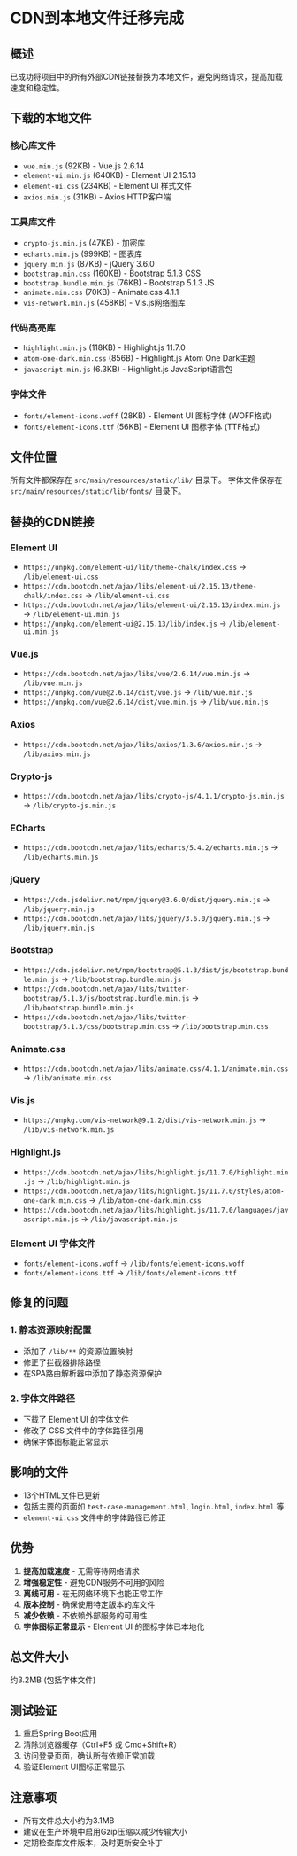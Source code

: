 # CDN到本地文件迁移完成

## 概述
已成功将项目中的所有外部CDN链接替换为本地文件，避免网络请求，提高加载速度和稳定性。

## 下载的本地文件

### 核心库文件
- `vue.min.js` (92KB) - Vue.js 2.6.14
- `element-ui.min.js` (640KB) - Element UI 2.15.13
- `element-ui.css` (234KB) - Element UI 样式文件
- `axios.min.js` (31KB) - Axios HTTP客户端

### 工具库文件
- `crypto-js.min.js` (47KB) - 加密库
- `echarts.min.js` (999KB) - 图表库
- `jquery.min.js` (87KB) - jQuery 3.6.0
- `bootstrap.min.css` (160KB) - Bootstrap 5.1.3 CSS
- `bootstrap.bundle.min.js` (76KB) - Bootstrap 5.1.3 JS
- `animate.min.css` (70KB) - Animate.css 4.1.1
- `vis-network.min.js` (458KB) - Vis.js网络图库

### 代码高亮库
- `highlight.min.js` (118KB) - Highlight.js 11.7.0
- `atom-one-dark.min.css` (856B) - Highlight.js Atom One Dark主题
- `javascript.min.js` (6.3KB) - Highlight.js JavaScript语言包

### 字体文件
- `fonts/element-icons.woff` (28KB) - Element UI 图标字体 (WOFF格式)
- `fonts/element-icons.ttf` (56KB) - Element UI 图标字体 (TTF格式)

## 文件位置
所有文件都保存在 `src/main/resources/static/lib/` 目录下。
字体文件保存在 `src/main/resources/static/lib/fonts/` 目录下。

## 替换的CDN链接

### Element UI
- `https://unpkg.com/element-ui/lib/theme-chalk/index.css` → `/lib/element-ui.css`
- `https://cdn.bootcdn.net/ajax/libs/element-ui/2.15.13/theme-chalk/index.css` → `/lib/element-ui.css`
- `https://cdn.bootcdn.net/ajax/libs/element-ui/2.15.13/index.min.js` → `/lib/element-ui.min.js`
- `https://unpkg.com/element-ui@2.15.13/lib/index.js` → `/lib/element-ui.min.js`

### Vue.js
- `https://cdn.bootcdn.net/ajax/libs/vue/2.6.14/vue.min.js` → `/lib/vue.min.js`
- `https://unpkg.com/vue@2.6.14/dist/vue.js` → `/lib/vue.min.js`
- `https://unpkg.com/vue@2.6.14/dist/vue.min.js` → `/lib/vue.min.js`

### Axios
- `https://cdn.bootcdn.net/ajax/libs/axios/1.3.6/axios.min.js` → `/lib/axios.min.js`

### Crypto-js
- `https://cdn.bootcdn.net/ajax/libs/crypto-js/4.1.1/crypto-js.min.js` → `/lib/crypto-js.min.js`

### ECharts
- `https://cdn.bootcdn.net/ajax/libs/echarts/5.4.2/echarts.min.js` → `/lib/echarts.min.js`

### jQuery
- `https://cdn.jsdelivr.net/npm/jquery@3.6.0/dist/jquery.min.js` → `/lib/jquery.min.js`
- `https://cdn.bootcdn.net/ajax/libs/jquery/3.6.0/jquery.min.js` → `/lib/jquery.min.js`

### Bootstrap
- `https://cdn.jsdelivr.net/npm/bootstrap@5.1.3/dist/js/bootstrap.bundle.min.js` → `/lib/bootstrap.bundle.min.js`
- `https://cdn.bootcdn.net/ajax/libs/twitter-bootstrap/5.1.3/js/bootstrap.bundle.min.js` → `/lib/bootstrap.bundle.min.js`
- `https://cdn.bootcdn.net/ajax/libs/twitter-bootstrap/5.1.3/css/bootstrap.min.css` → `/lib/bootstrap.min.css`

### Animate.css
- `https://cdn.bootcdn.net/ajax/libs/animate.css/4.1.1/animate.min.css` → `/lib/animate.min.css`

### Vis.js
- `https://unpkg.com/vis-network@9.1.2/dist/vis-network.min.js` → `/lib/vis-network.min.js`

### Highlight.js
- `https://cdn.bootcdn.net/ajax/libs/highlight.js/11.7.0/highlight.min.js` → `/lib/highlight.min.js`
- `https://cdn.bootcdn.net/ajax/libs/highlight.js/11.7.0/styles/atom-one-dark.min.css` → `/lib/atom-one-dark.min.css`
- `https://cdn.bootcdn.net/ajax/libs/highlight.js/11.7.0/languages/javascript.min.js` → `/lib/javascript.min.js`

### Element UI 字体文件
- `fonts/element-icons.woff` → `/lib/fonts/element-icons.woff`
- `fonts/element-icons.ttf` → `/lib/fonts/element-icons.ttf`

## 修复的问题

### 1. 静态资源映射配置
- 添加了 `/lib/**` 的资源位置映射
- 修正了拦截器排除路径
- 在SPA路由解析器中添加了静态资源保护

### 2. 字体文件路径
- 下载了 Element UI 的字体文件
- 修改了 CSS 文件中的字体路径引用
- 确保字体图标能正常显示

## 影响的文件
- 13个HTML文件已更新
- 包括主要的页面如 `test-case-management.html`, `login.html`, `index.html` 等
- `element-ui.css` 文件中的字体路径已修正

## 优势
1. **提高加载速度** - 无需等待网络请求
2. **增强稳定性** - 避免CDN服务不可用的风险
3. **离线可用** - 在无网络环境下也能正常工作
4. **版本控制** - 确保使用特定版本的库文件
5. **减少依赖** - 不依赖外部服务的可用性
6. **字体图标正常显示** - Element UI 的图标字体已本地化

## 总文件大小
约3.2MB (包括字体文件)

## 测试验证
1. 重启Spring Boot应用
2. 清除浏览器缓存（Ctrl+F5 或 Cmd+Shift+R）
3. 访问登录页面，确认所有依赖正常加载
4. 验证Element UI图标正常显示

## 注意事项
- 所有文件总大小约为3.1MB
- 建议在生产环境中启用Gzip压缩以减少传输大小
- 定期检查库文件版本，及时更新安全补丁 